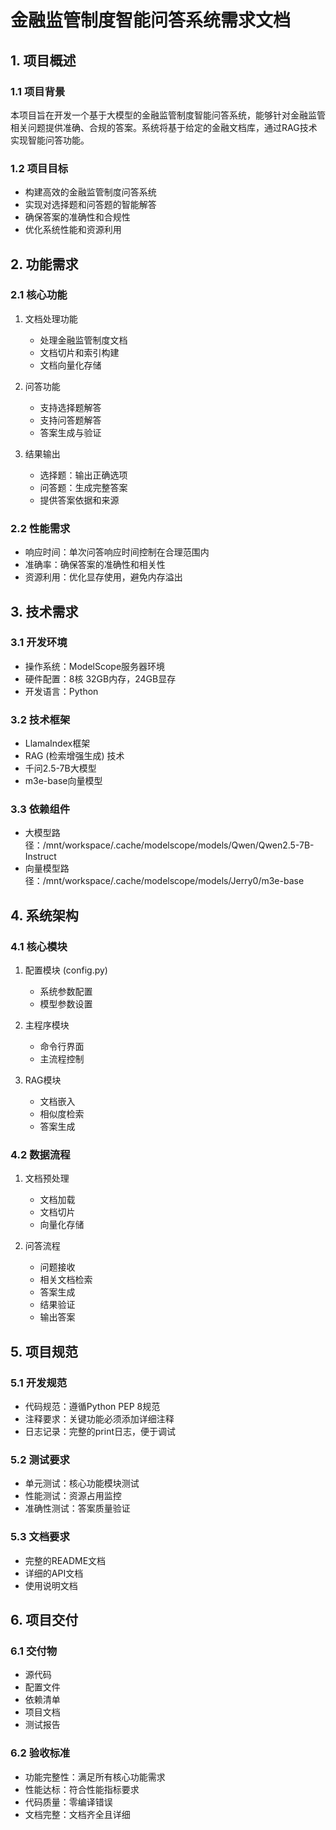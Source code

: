 # 金融监管制度智能问答系统需求文档

## 1. 项目概述

### 1.1 项目背景
本项目旨在开发一个基于大模型的金融监管制度智能问答系统，能够针对金融监管相关问题提供准确、合规的答案。系统将基于给定的金融文档库，通过RAG技术实现智能问答功能。

### 1.2 项目目标
- 构建高效的金融监管制度问答系统
- 实现对选择题和问答题的智能解答
- 确保答案的准确性和合规性
- 优化系统性能和资源利用

## 2. 功能需求

### 2.1 核心功能
1. 文档处理功能
   - 处理金融监管制度文档
   - 文档切片和索引构建
   - 文档向量化存储

2. 问答功能
   - 支持选择题解答
   - 支持问答题解答
   - 答案生成与验证

3. 结果输出
   - 选择题：输出正确选项
   - 问答题：生成完整答案
   - 提供答案依据和来源

### 2.2 性能需求
- 响应时间：单次问答响应时间控制在合理范围内
- 准确率：确保答案的准确性和相关性
- 资源利用：优化显存使用，避免内存溢出

## 3. 技术需求

### 3.1 开发环境
- 操作系统：ModelScope服务器环境
- 硬件配置：8核 32GB内存，24GB显存
- 开发语言：Python

### 3.2 技术框架
- LlamaIndex框架
- RAG (检索增强生成) 技术
- 千问2.5-7B大模型
- m3e-base向量模型

### 3.3 依赖组件
- 大模型路径：/mnt/workspace/.cache/modelscope/models/Qwen/Qwen2.5-7B-Instruct
- 向量模型路径：/mnt/workspace/.cache/modelscope/models/Jerry0/m3e-base

## 4. 系统架构

### 4.1 核心模块
1. 配置模块 (config.py)
   - 系统参数配置
   - 模型参数设置

2. 主程序模块
   - 命令行界面
   - 主流程控制

3. RAG模块
   - 文档嵌入
   - 相似度检索
   - 答案生成

### 4.2 数据流程
1. 文档预处理
   - 文档加载
   - 文档切片
   - 向量化存储

2. 问答流程
   - 问题接收
   - 相关文档检索
   - 答案生成
   - 结果验证
   - 输出答案

## 5. 项目规范

### 5.1 开发规范
- 代码规范：遵循Python PEP 8规范
- 注释要求：关键功能必须添加详细注释
- 日志记录：完整的print日志，便于调试

### 5.2 测试要求
- 单元测试：核心功能模块测试
- 性能测试：资源占用监控
- 准确性测试：答案质量验证

### 5.3 文档要求
- 完整的README文档
- 详细的API文档
- 使用说明文档

## 6. 项目交付

### 6.1 交付物
- 源代码
- 配置文件
- 依赖清单
- 项目文档
- 测试报告

### 6.2 验收标准
- 功能完整性：满足所有核心功能需求
- 性能达标：符合性能指标要求
- 代码质量：零编译错误
- 文档完整：文档齐全且详细 